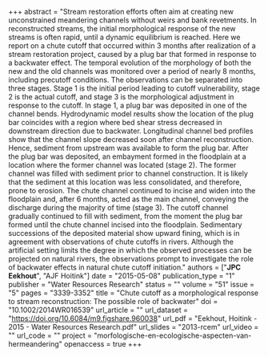 +++
abstract = "Stream restoration efforts often aim at creating new unconstrained meandering channels without weirs and bank revetments. In reconstructed streams, the initial morphological response of the new streams is often rapid, until a dynamic equilibrium is reached. Here we report on a chute cutoff that occurred within 3 months after realization of a stream restoration project, caused by a plug bar that formed in response to a backwater effect. The temporal evolution of the morphology of both the new and the old channels was monitored over a period of nearly 8 months, including precutoff conditions. The observations can be separated into three stages. Stage 1 is the initial period leading to cutoff vulnerability, stage 2 is the actual cutoff, and stage 3 is the morphological adjustment in response to the cutoff. In stage 1, a plug bar was deposited in one of the channel bends. Hydrodynamic model results show the location of the plug bar coincides with a region where bed shear stress decreased in downstream direction due to backwater. Longitudinal channel bed profiles show that the channel slope decreased soon after channel reconstruction. Hence, sediment from upstream was available to form the plug bar. After the plug bar was deposited, an embayment formed in the floodplain at a location where the former channel was located (stage 2). The former channel was filled with sediment prior to channel construction. It is likely that the sediment at this location was less consolidated, and therefore, prone to erosion. The chute channel continued to incise and widen into the floodplain and, after 6 months, acted as the main channel, conveying the discharge during the majority of time (stage 3). The cutoff channel gradually continued to fill with sediment, from the moment the plug bar formed until the chute channel incised into the floodplain. Sedimentary successions of the deposited material show upward fining, which is in agreement with observations of chute cutoffs in rivers. Although the artificial setting limits the degree in which the observed processes can be projected on natural rivers, the observations prompt to investigate the role of backwater effects in natural chute cutoff initiation."
authors = ["**JPC Eekhout**", "AJF Hoitink"]
date = "2015-05-08"
publication_type = "1"
publisher = "Water Resources Research"
status = ""
volume = "51"
issue = "5"
pages = "3339-3352"
title = "Chute cutoff as a morphological response to stream reconstruction: The possible role of backwater"
doi = "10.1002/2014WR016539"
url_article = ""
url_dataset = "https://doi.org/10.6084/m9.figshare.960038"
url_pdf = "Eekhout, Hoitink - 2015 - Water Resources Research.pdf"
url_slides = "2013-rcem"
url_video = ""
url_code = ""
project = "morfologische-en-ecologische-aspecten-van-hermeandering"
openaccess = true
+++
